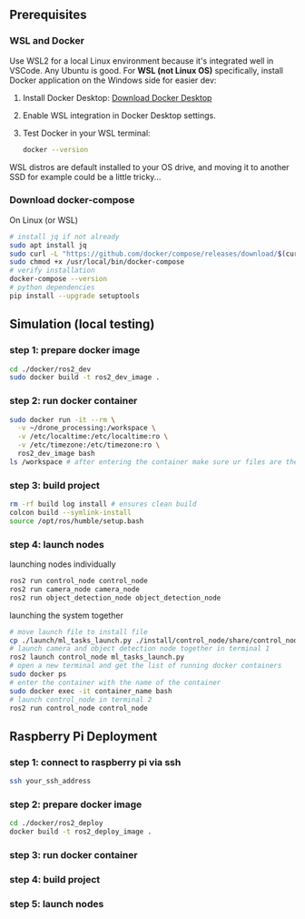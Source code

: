 ## Prerequisites
### WSL and Docker
Use WSL2 for a local Linux environment because it's integrated well in VSCode. Any Ubuntu is good. For **WSL (not Linux OS)** specifically, install Docker application on the Windows side for easier dev:
1. Install Docker Desktop: [Download Docker Desktop](https://www.docker.com/products/docker-desktop/)
2. Enable WSL integration in Docker Desktop settings.
3. Test Docker in your WSL terminal:

   ```bash
   docker --version
   ```

WSL distros are default installed to your OS drive, and moving it to another SSD for example could be a little tricky...

### Download docker-compose
On Linux (or WSL)
```bash
# install jq if not already
sudo apt install jq
sudo curl -L "https://github.com/docker/compose/releases/download/$(curl -s https://api.github.com/repos/docker/compose/releases/latest | jq -r .tag_name)/docker-compose-$(uname -s)-$(uname -m)" -o /usr/local/bin/docker-compose
sudo chmod +x /usr/local/bin/docker-compose
# verify installation
docker-compose --version
# python dependencies
pip install --upgrade setuptools
```

## Simulation (local testing)
### step 1: prepare docker image
```bash
cd ./docker/ros2_dev
sudo docker build -t ros2_dev_image .
```
### step 2: run docker container
```bash
sudo docker run -it --rm \
  -v ~/drone_processing:/workspace \
  -v /etc/localtime:/etc/localtime:ro \
  -v /etc/timezone:/etc/timezone:ro \
  ros2_dev_image bash
ls /workspace # after entering the container make sure ur files are there
```
### step 3: build project
```bash
rm -rf build log install # ensures clean build
colcon build --symlink-install
source /opt/ros/humble/setup.bash 
```
### step 4: launch nodes
launching nodes individually
```bash
ros2 run control_node control_node
ros2 run camera_node camera_node
ros2 run object_detection_node object_detection_node
```
launching the system together
```bash
# move launch file to install file
cp ./launch/ml_tasks_launch.py ./install/control_node/share/control_node
# launch camera and object detection node together in terminal 1
ros2 launch control_node ml_tasks_launch.py
# open a new terminal and get the list of running docker containers
sudo docker ps
# enter the container with the name of the container
sudo docker exec -it container_name bash
# launch control_node in terminal 2
ros2 run control_node control_node
```


## Raspberry Pi Deployment
### step 1: connect to raspberry pi via ssh
```bash
ssh your_ssh_address
```
### step 2: prepare docker image
```bash
cd ./docker/ros2_deploy
docker build -t ros2_deploy_image .
```
### step 3: run docker container
### step 4: build project
### step 5: launch nodes
